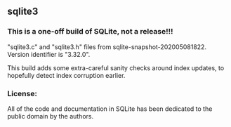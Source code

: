 sqlite3
-------

### This is a one-off build of SQLite, not a release!!!

"sqlite3.c" and "sqlite3.h" files from sqlite-snapshot-202005081822. Version identifier is "3.32.0".

This build adds some extra-careful sanity checks around index updates, to hopefully detect index corruption earlier.

### License:

All of the code and documentation in SQLite has been dedicated to the public domain by the authors.

